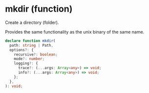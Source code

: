 # mkdir (function)

Create a directory (folder).

Provides the same functionality as the unix binary of the same name.

```ts
declare function mkdir(
  path: string | Path,
  options?: {
    recursive?: boolean;
    mode?: number;
    logging?: {
      trace?: (...args: Array<any>) => void;
      info?: (...args: Array<any>) => void;
    };
  },
): void;
```
